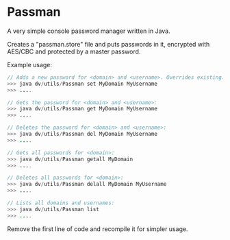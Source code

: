 # Passman
A very simple console password manager written in Java.

Creates a "passman.store" file and puts passwords in it, encrypted with AES/CBC and protected by a master password.

Example usage:
```Java
// Adds a new password for <domain> and <username>. Overrides existing:
>>> java dv/utils/Passman set MyDomain MyUsername
>>> ....

// Gets the password for <domain> and <username>:
>>> java dv/utils/Passman get MyDomain MyUsername
>>> ....

// Deletes the password for <domain> and <username>:
>>> java dv/utils/Passman del MyDomain MyUsername
>>> ....

// Gets all passwords for <domain>:
>>> java dv/utils/Passman getall MyDomain
>>> ....

// Deletes all passwords for <domain>:
>>> java dv/utils/Passman delall MyDomain MyUsername
>>> ....

// Lists all domains and usernames:
>>> java dv/utils/Passman list
>>> ....
```

Remove the first line of code and recompile it for simpler usage.